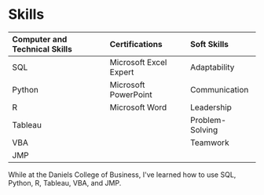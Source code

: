 # Skills

| Computer and Technical Skills | Certifications | Soft Skills |
| :---         | :---            | :---         |
| SQL | Microsoft Excel Expert  | Adaptability
| Python  | Microsoft PowerPoint  | Communication
| R  |  Microsoft Word  | Leadership
| Tableau  | | Problem-Solving
| VBA  |  | Teamwork
| JMP | | 

While at the Daniels College of Business, I've learned how to use SQL, Python, R, Tableau, VBA, and JMP.
